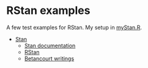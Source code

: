 # RStan examples

A few test examples for RStan. My setup in [myStan.R](myStan.R).

* [Stan](https://mc-stan.org/)
	* [Stan documentation](https://mc-stan.org/users/documentation/)
    * [RStan](http://mc-stan.org/rstan/)
	* [Betancourt writings](https://betanalpha.github.io/writing/)

